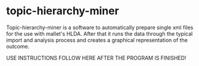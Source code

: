 # topic-hierarchy-miner
Topic-hierarchy-miner is a software to automatically prepare single xml files for the use with mallet's HLDA. After that it runs the data through the typical import and analysis process and creates a graphical representation of the outcome.

USE INSTRUCTIONS FOLLOW HERE AFTER THE PROGRAM IS FINISHED!

